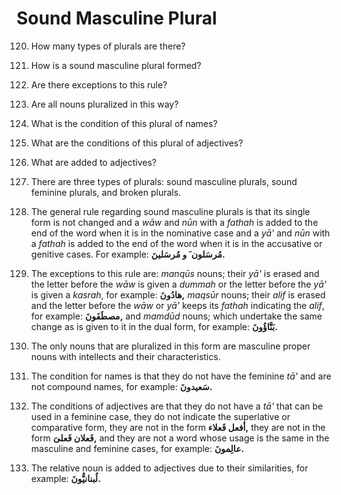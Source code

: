 Sound Masculine Plural
======================

120. How many types of plurals are there?

121. How is a sound masculine plural formed?

122. Are there exceptions to this rule?

123. Are all nouns pluralized in this way?

124. What is the condition of this plural of names?

125. What are the conditions of this plural of adjectives?

126. What are added to adjectives?

120. There are three types of plurals: sound masculine plurals, sound
feminine plurals, and broken plurals.

121. The general rule regarding sound masculine plurals is that its
single form is not changed and a *wāw* and *nūn* with a *fathah* is
added to the end of the word when it is in the nominative case and a
*yā'* and *nūn* with a *fathah* is added to the end of the word when it
is in the accusative or genitive cases. For example: **مُرسَلون َ و
مُرسَلینَ.**

122. The exceptions to this rule are: *manqūs* nouns; their *yā'* is
erased and the letter before the *wāw* is given a *dummah* or the letter
before the *yā'* is given a *kasrah*, for example: **هادُونَ,** *maqsūr*
nouns; their *alif* is erased and the letter before the *wāw* or *yā'*
keeps its *fathah* indicating the *alif*, for example: **مصطَفَونَ,**
and *mamdūd* nouns; which undertake the same change as is given to it in
the dual form, for example: **بَنَّاؤُونَ.**

123. The only nouns that are pluralized in this form are masculine
proper nouns with intellects and their characteristics.

124. The condition for names is that they do not have the feminine *tā'*
and are not compound names, for example: **سَعیدونَ.**

125. The conditions of adjectives are that they do not have a *tā'* that
can be used in a feminine case, they do not indicate the superlative or
comparative form, they are not in the form **أفعل فَعلاء,** they are not
in the form **فَعلان فَعلیَ,** and they are not a word whose usage is
the same in the masculine and feminine cases, for example: **عالِمونَ.**

126. The relative noun is added to adjectives due to their similarities,
for example: **لُبنانیُّونَ.**



